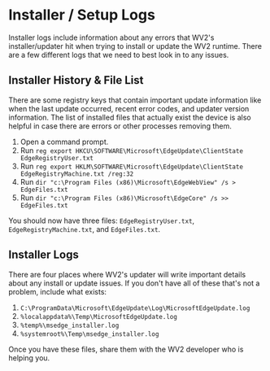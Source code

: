 # Installer / Setup Logs
Installer logs include information about any errors that WV2's installer/updater hit when trying to install or update the WV2 runtime. There are a few different logs that we need to best look in to any issues.

## Installer History & File List
There are some registry keys that contain important update information like when the last update occurred, recent error codes, and updater version information. The list of installed files that actually exist the device is also helpful in case there are errors or other processes removing them.

1. Open a command prompt.
2. Run `reg export HKCU\SOFTWARE\Microsoft\EdgeUpdate\ClientState EdgeRegistryUser.txt`
3. Run `reg export HKLM\SOFTWARE\Microsoft\EdgeUpdate\ClientState EdgeRegistryMachine.txt /reg:32`
4. Run `dir "c:\Program Files (x86)\Microsoft\EdgeWebView" /s > EdgeFiles.txt`
5. Run `dir "c:\Program Files (x86)\Microsoft\EdgeCore" /s >> EdgeFiles.txt`

You should now have three files: `EdgeRegistryUser.txt`, `EdgeRegistryMachine.txt`, and `EdgeFiles.txt`.

## Installer Logs
There are four places where WV2's updater will write important details about any install or update issues. If you don't have all of these that's not a problem, include what exists:

1. `C:\ProgramData\Microsoft\EdgeUpdate\Log\MicrosoftEdgeUpdate.log`
2. `%localappdata%\Temp\MicrosoftEdgeUpdate.log`
3. `%temp%\msedge_installer.log`
3. `%systemroot%\Temp\msedge_installer.log`

Once you have these files, share them with the WV2 developer who is helping you.
